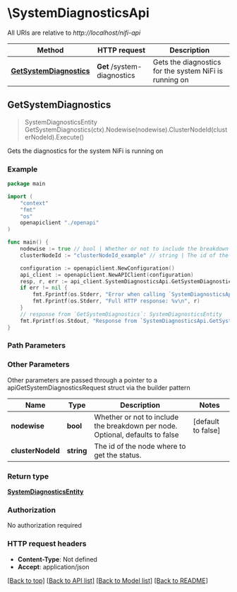 # \SystemDiagnosticsApi

All URIs are relative to *http://localhost/nifi-api*

Method | HTTP request | Description
------------- | ------------- | -------------
[**GetSystemDiagnostics**](SystemDiagnosticsApi.md#GetSystemDiagnostics) | **Get** /system-diagnostics | Gets the diagnostics for the system NiFi is running on



## GetSystemDiagnostics

> SystemDiagnosticsEntity GetSystemDiagnostics(ctx).Nodewise(nodewise).ClusterNodeId(clusterNodeId).Execute()

Gets the diagnostics for the system NiFi is running on

### Example

```go
package main

import (
    "context"
    "fmt"
    "os"
    openapiclient "./openapi"
)

func main() {
    nodewise := true // bool | Whether or not to include the breakdown per node. Optional, defaults to false (optional) (default to false)
    clusterNodeId := "clusterNodeId_example" // string | The id of the node where to get the status. (optional)

    configuration := openapiclient.NewConfiguration()
    api_client := openapiclient.NewAPIClient(configuration)
    resp, r, err := api_client.SystemDiagnosticsApi.GetSystemDiagnostics(context.Background()).Nodewise(nodewise).ClusterNodeId(clusterNodeId).Execute()
    if err != nil {
        fmt.Fprintf(os.Stderr, "Error when calling `SystemDiagnosticsApi.GetSystemDiagnostics``: %v\n", err)
        fmt.Fprintf(os.Stderr, "Full HTTP response: %v\n", r)
    }
    // response from `GetSystemDiagnostics`: SystemDiagnosticsEntity
    fmt.Fprintf(os.Stdout, "Response from `SystemDiagnosticsApi.GetSystemDiagnostics`: %v\n", resp)
}
```

### Path Parameters



### Other Parameters

Other parameters are passed through a pointer to a apiGetSystemDiagnosticsRequest struct via the builder pattern


Name | Type | Description  | Notes
------------- | ------------- | ------------- | -------------
 **nodewise** | **bool** | Whether or not to include the breakdown per node. Optional, defaults to false | [default to false]
 **clusterNodeId** | **string** | The id of the node where to get the status. | 

### Return type

[**SystemDiagnosticsEntity**](SystemDiagnosticsEntity.md)

### Authorization

No authorization required

### HTTP request headers

- **Content-Type**: Not defined
- **Accept**: application/json

[[Back to top]](#) [[Back to API list]](../README.md#documentation-for-api-endpoints)
[[Back to Model list]](../README.md#documentation-for-models)
[[Back to README]](../README.md)

